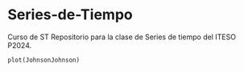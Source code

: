 # Series-de-Tiempo

Curso de ST Repositorio para la clase de Series de tiempo del ITESO P2024.

```{r}
plot(JohnsonJohnson)
```
